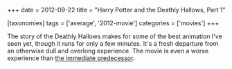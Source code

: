 +++
date = 2012-09-22
title = "Harry Potter and the Deathly Hallows, Part 1"

[taxonomies]
tags = ['average', '2012-movie']
categories = ['movies']
+++

The story of the Deathly Hallows makes for some of the best animation
I\'ve seen yet, though it runs for only a few minutes. It\'s a fresh
departure from an otherwise dull and overlong experience. The movie is
even a worse experience than [the immediate predecessor].

  [the immediate predecessor]: http://movies.tshepang.net/harry-potter-and-the-half-blood-prince-2009
